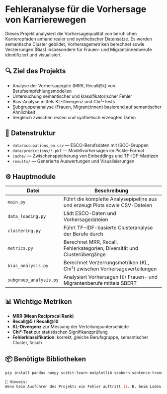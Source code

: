 # Fehleranalyse für die Vorhersage von Karrierewegen

Dieses Projekt analysiert die Vorhersagequalität von beruflichen Karrierepfaden anhand realer und synthetischer Datensätze. Es werden semantische Cluster gebildet, Vorhersagemetriken berechnet sowie Verzerrungen (Bias) insbesondere für Frauen- und Migrant:innenberufe identifiziert und visualisiert.

## 🔍 Ziel des Projekts

- Analyse der Vorhersagegüte (MRR, Recall@k) von Berufsempfehlungsmodellen
- Untersuchung semantischer und klassifikatorischer Fehler
- Bias-Analyse mittels KL-Divergenz und Chi²-Tests
- Subgruppenanalyse (Frauen, Migrant:innen) basierend auf semantischer Ähnlichkeit
- Vergleich zwischen realen und synthetisch erzeugten Daten

## 📁 Datenstruktur

- `data/occupations_en.csv` — ESCO-Berufsdaten mit ISCO-Gruppen
- `data/predictions/*.pkl` — Modellvorhersagen im Pickle-Format
- `cache/` — Zwischenspeicherung von Embeddings und TF-IDF-Matrizen
- `results/` — Generierte Auswertungen und Visualisierungen

## ⚙️ Hauptmodule

| Datei | Beschreibung |
|-------|--------------|
| `main.py` | Führt die komplette Analysepipeline aus und erzeugt Plots sowie CSV-Dateien |
| `data_loading.py` | Lädt ESCO-Daten und Vorhersagedateien |
| `clustering.py` | Führt TF-IDF-basierte Clusteranalyse der Berufe durch |
| `metrics.py` | Berechnet MRR, Recall, Fehlerkategorien, Diversität und Clusterübergänge |
| `bias_analysis.py` | Berechnet Verzerrungsmetriken (KL, Chi²) zwischen Vorhersageverteilungen |
| `subgroup_analysis.py` | Analysiert Vorhersagen für Frauen- und Migrantenberufe mittels SBERT |

## 📊 Wichtige Metriken

- **MRR (Mean Reciprocal Rank)**
- **Recall@5 / Recall@10**
- **KL-Divergenz** zur Messung der Verteilungsunterschiede
- **Chi²-Test** zur statistischen Signifikanzprüfung
- **Fehlerklassifikation**: korrekt, gleiche Berufsgruppe, semantischer Cluster, falsch

## 📦 Benötigte Bibliotheken

```bash
pip install pandas numpy scikit-learn matplotlib seaborn sentence-transformers torch

🔧 Hinweis:
Wenn beim Ausführen des Projekts ein Fehler auftritt (z. B. beim Laden von .pkl-Dateien oder Embeddings), löschen Sie  bitte den Ordner cache/:rm -r cache/
